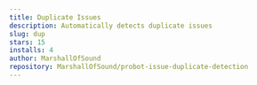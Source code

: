 ```yaml
---
title: Duplicate Issues
description: Automatically detects duplicate issues
slug: dup
stars: 15
installs: 4
author: MarshallOfSound
repository: MarshallOfSound/probot-issue-duplicate-detection
---
```

